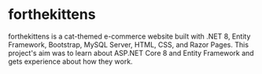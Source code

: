 # forthekittens
forthekittens is a cat-themed e-commerce website built with .NET 8, Entity Framework, Bootstrap, MySQL Server, HTML, CSS, and Razor Pages. 
This project's aim was to learn about ASP.NET Core 8 and Entity Framework and gets experience about how they work.
